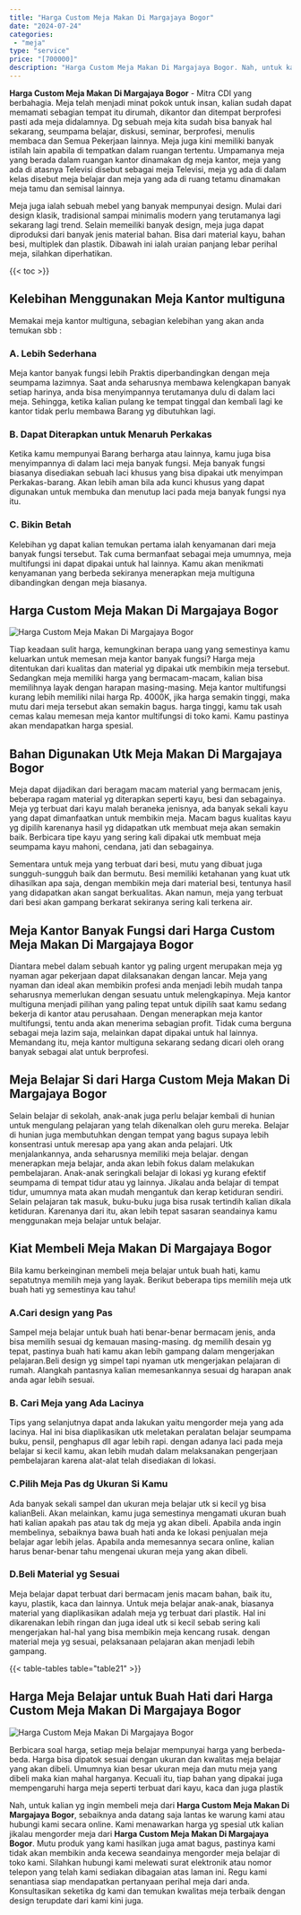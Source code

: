 ```yaml
---
title: "Harga Custom Meja Makan Di Margajaya Bogor"
date: "2024-07-24"
categories:
 - "meja"
type: "service"
price: "[700000]"
description: "Harga Custom Meja Makan Di Margajaya Bogor. Nah, untuk kalian yg ingin membeli meja dari **Harga Custom Meja Makan Di Margajaya Bogor**, sebaiknya anda datan..."
---
```


**Harga Custom Meja Makan Di Margajaya Bogor** - Mitra CDI yang berbahagia. Meja telah menjadi minat pokok untuk insan, kalian sudah dapat memamati sebagian tempat itu dirumah, dikantor dan ditempat berprofesi pasti ada meja didalamnya. Dg sebuah meja kita sudah bisa banyak hal sekarang, seumpama belajar, diskusi, seminar, berprofesi, menulis membaca dan Semua Pekerjaan lainnya. Meja juga kini memiliki banyak istilah lain apabila di tempatkan dalam ruangan tertentu. Umpamanya meja yang berada dalam ruangan kantor dinamakan dg meja kantor, meja yang ada di atasnya Televisi disebut sebagai meja Televisi, meja yg ada di dalam kelas disebut meja belajar dan meja yang ada di ruang tetamu dinamakan meja tamu dan semisal lainnya.

Meja juga ialah sebuah mebel yang banyak mempunyai design. Mulai dari design klasik, tradisional sampai minimalis modern yang terutamanya lagi sekarang lagi trend. Selain memeiliki banyak design, meja juga dapat diproduksi dari banyak jenis material bahan. Bisa dari material kayu, bahan besi, multiplek dan plastik. Dibawah ini ialah uraian panjang lebar perihal meja, silahkan diperhatikan.

{{< toc >}}

## Kelebihan Menggunakan Meja Kantor multiguna

Memakai meja kantor multiguna, sebagian kelebihan yang akan anda temukan sbb :

### A. Lebih Sederhana

Meja kantor banyak fungsi lebih Praktis diperbandingkan dengan meja seumpama lazimnya. Saat anda seharusnya membawa kelengkapan banyak setiap harinya, anda bisa menyimpannya terutamanya dulu di dalam laci meja. Sehingga, ketika kalian pulang ke tempat tinggal dan kembali lagi ke kantor tidak perlu membawa Barang yg dibutuhkan lagi.

### B. Dapat Diterapkan untuk Menaruh Perkakas

Ketika kamu mempunyai Barang berharga atau lainnya, kamu juga bisa menyimpannya di dalam laci meja banyak fungsi. Meja banyak fungsi biasanya disediakan sebuah laci khusus yang bisa dipakai utk menyimpan Perkakas-barang. Akan lebih aman bila ada kunci khusus yang dapat digunakan untuk membuka dan menutup laci pada meja banyak fungsi nya itu.

### C. Bikin Betah

Kelebihan yg dapat kalian temukan pertama ialah kenyamanan dari meja banyak fungsi tersebut. Tak cuma bermanfaat sebagai meja umumnya, meja multifungsi ini dapat dipakai untuk hal lainnya. Kamu akan menikmati kenyamanan yang berbeda sekiranya menerapkan meja multiguna dibandingkan dengan meja biasanya.

## Harga Custom Meja Makan Di Margajaya Bogor

![Harga Custom Meja Makan Di Margajaya Bogor](/images/meja/meja-dewasa-009.jpg)

Tiap keadaan sulit harga, kemungkinan berapa uang yang semestinya kamu keluarkan untuk memesan meja kantor banyak fungsi? Harga meja ditentukan dari kualitas dan material yg dipakai utk membikin meja tersebut. Sedangkan meja memiliki harga yang bermacam-macam, kalian bisa memilihnya layak dengan harapan masing-masing. Meja kantor multifungsi kurang lebih memiliki nilai harga Rp. 4000K, jika harga semakin tinggi, maka mutu dari meja tersebut akan semakin bagus. harga tinggi, kamu tak usah cemas kalau memesan meja kantor multifungsi di toko kami. Kamu pastinya akan mendapatkan harga spesial.

## Bahan Digunakan Utk Meja Makan Di Margajaya Bogor

Meja dapat dijadikan dari beragam macam material yang bermacam jenis, beberapa ragam material yg diterapkan seperti kayu, besi dan sebagainya. Meja yg terbuat dari kayu malah beraneka jenisnya, ada banyak sekali kayu yang dapat dimanfaatkan untuk membikin meja. Macam bagus kualitas kayu yg dipilih karenanya hasil yg didapatkan utk membuat meja akan semakin baik. Berbicara tipe kayu yang sering kali dipakai utk membuat meja seumpama kayu mahoni, cendana, jati dan sebagainya.

Sementara untuk meja yang terbuat dari besi, mutu yang dibuat juga sungguh-sungguh baik dan bermutu. Besi memiliki ketahanan yang kuat utk dihasilkan apa saja, dengan membikin meja dari material besi, tentunya hasil yang didapatkan akan sangat berkualitas. Akan namun, meja yang terbuat dari besi akan gampang berkarat sekiranya sering kali terkena air.

## Meja Kantor Banyak Fungsi dari Harga Custom Meja Makan Di Margajaya Bogor

Diantara mebel dalam sebuah kantor yg paling urgent merupakan meja yg nyaman agar pekerjaan dapat dilaksanakan dengan lancar. Meja yang nyaman dan ideal akan membikin profesi anda menjadi lebih mudah tanpa seharusnya memerlukan dengan sesuatu untuk melengkapinya. Meja kantor multiguna menjadi pilihan yang paling tepat untuk dipilih saat kamu sedang bekerja di kantor atau perusahaan. Dengan menerapkan meja kantor multifungsi, tentu anda akan menerima sebagian profit. Tidak cuma berguna sebagai meja lazim saja, melainkan dapat dipakai untuk hal lainnya. Memandang itu, meja kantor multiguna sekarang sedang dicari oleh orang banyak sebagai alat untuk berprofesi.

## Meja Belajar Si dari Harga Custom Meja Makan Di Margajaya Bogor

Selain belajar di sekolah, anak-anak juga perlu belajar kembali di hunian untuk mengulang pelajaran yang telah dikenalkan oleh guru mereka. Belajar di hunian juga membutuhkan dengan tempat yang bagus supaya lebih konsentrasi untuk meresap apa yang akan anda pelajari. Utk menjalankannya, anda seharusnya memiliki meja belajar. dengan menerapkan meja belajar, anda akan lebih fokus dalam melakukan pembelajaran. Anak-anak seringkali belajar di lokasi yg kurang efektif seumpama di tempat tidur atau yg lainnya. Jikalau anda belajar di tempat tidur, umumnya mata akan mudah mengantuk dan kerap ketiduran sendiri. Selain pelajaran tak masuk, buku-buku juga bisa rusak tertindih kalian dikala ketiduran. Karenanya dari itu, akan lebih tepat sasaran seandainya kamu menggunakan meja belajar untuk belajar.

## Kiat Membeli Meja Makan Di Margajaya Bogor

Bila kamu berkeinginan membeli meja belajar untuk buah hati, kamu sepatutnya memilih meja yang layak. Berikut beberapa tips memilih meja utk buah hati yg semestinya kau tahu!

### A.Cari design yang Pas

Sampel meja belajar untuk buah hati benar-benar bermacam jenis, anda bisa memilih sesuai dg kemauan masing-masing. dg memilih desain yg tepat, pastinya buah hati kamu akan lebih gampang dalam mengerjakan pelajaran.Beli design yg simpel tapi nyaman utk mengerjakan pelajaran di rumah. Alangkah pantasnya kalian memesankannya sesuai dg harapan anak anda agar lebih sesuai.

### B. Cari Meja yang Ada Lacinya

Tips yang selanjutnya dapat anda lakukan yaitu mengorder meja yang ada lacinya. Hal ini bisa diaplikasikan utk meletakan peralatan belajar seumpama buku, pensil, penghapus dll agar lebih rapi. dengan adanya laci pada meja belajar si kecil kamu, akan lebih mudah dalam melaksanakan pengerjaan pembelajaran karena alat-alat telah disediakan di lokasi.

### C.Pilih Meja Pas dg Ukuran Si Kamu

Ada banyak sekali sampel dan ukuran meja belajar utk si kecil yg bisa kalianBeli. Akan melainkan, kamu juga semestinya mengamati ukuran buah hati kalian apakah pas atau tak dg meja yg akan dibeli. Apabila anda ingin membelinya, sebaiknya bawa buah hati anda ke lokasi penjualan meja belajar agar lebih jelas. Apabila anda memesannya secara online, kalian harus benar-benar tahu mengenai ukuran meja yang akan dibeli.

### D.Beli Material yg Sesuai

Meja belajar dapat terbuat dari bermacam jenis macam bahan, baik itu, kayu, plastik, kaca dan lainnya. Untuk meja belajar anak-anak, biasanya material yang diaplikasikan adalah meja yg terbuat dari plastik. Hal ini dikarenakan lebih ringan dan juga ideal utk si kecil sebab sering kali mengerjakan hal-hal yang bisa membikin meja kencang rusak. dengan material meja yg sesuai, pelaksanaan pelajaran akan menjadi lebih gampang.

{{< table-tables table="table21" >}}

## Harga Meja Belajar untuk Buah Hati dari Harga Custom Meja Makan Di Margajaya Bogor

![Harga Custom Meja Makan Di Margajaya Bogor](/images/meja/meja-anak-006.jpg)

Berbicara soal harga, setiap meja belajar mempunyai harga yang berbeda-beda. Harga bisa dipatok sesuai dengan ukuran dan kwalitas meja belajar yang akan dibeli. Umumnya kian besar ukuran meja dan mutu meja yang dibeli maka kian mahal harganya. Kecuali itu, tiap bahan yang dipakai juga mempengaruhi harga meja seperti terbuat dari kayu, kaca dan juga plastik

Nah, untuk kalian yg ingin membeli meja dari **Harga Custom Meja Makan Di Margajaya Bogor**, sebaiknya anda datang saja lantas ke warung kami atau hubungi kami secara online. Kami menawarkan harga yg spesial utk kalian jikalau mengorder meja dari **Harga Custom Meja Makan Di Margajaya Bogor**. Mutu produk yang kami hasilkan juga amat bagus, pastinya kami tidak akan membikin anda kecewa seandainya mengorder meja belajar di toko kami. Silahkan hubungi kami melewati surat elektronik atau nomor telepon yang telah kami sediakan dibagaian atas laman ini. Regu kami senantiasa siap mendapatkan pertanyaan perihal meja dari anda. Konsultasikan seketika dg kami dan temukan kwalitas meja terbaik dengan design terupdate dari kami kini juga.
